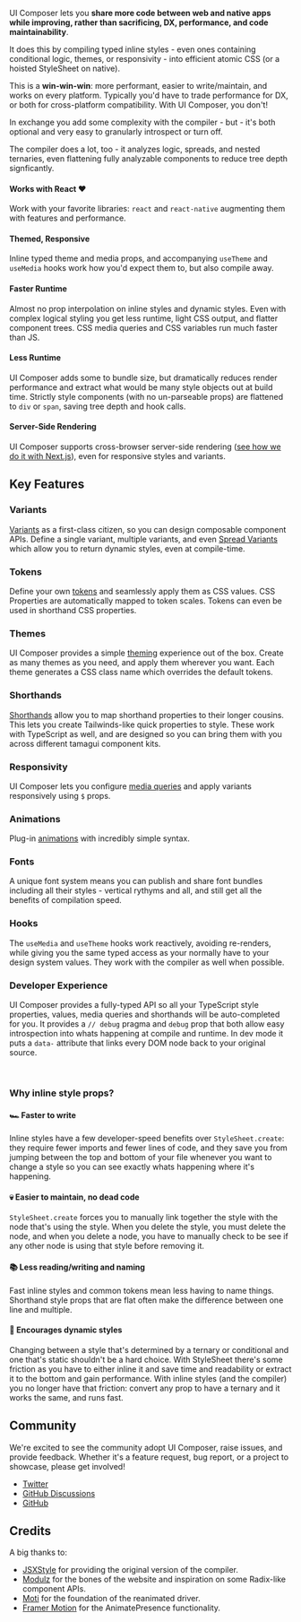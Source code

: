 UI Composer lets you **share more code between web and native apps while improving, rather than sacrificing, DX, performance, and code maintainability**.

It does this by compiling typed inline styles - even ones containing conditional logic, themes, or responsivity - into efficient atomic CSS (or a hoisted StyleSheet on native).

This is a **win-win-win**: more performant, easier to write/maintain, and works on every platform. Typically you'd have to trade performance for DX, or both for cross-platform compatibility. With UI Composer, you don't!

In exchange you add some complexity with the compiler - but - it's both optional and very easy to granularly introspect or turn off.

The compiler does a lot, too - it analyzes logic, spreads, and nested ternaries, even flattening fully analyzable components to reduce tree depth signficantly.

#### Works with React ❤️

Work with your favorite libraries: `react` and `react-native` augmenting them with features and performance.

#### Themed, Responsive

Inline typed theme and media props, and accompanying `useTheme` and `useMedia` hooks work how you'd expect them to, but also compile away.

#### Faster Runtime

Almost no prop interpolation on inline styles and dynamic styles. Even with complex logical styling you get less runtime, light CSS output, and flatter component trees. CSS media queries and CSS variables run much faster than JS.

#### Less Runtime

UI Composer adds some to bundle size, but dramatically reduces render performance and extract what would be many style objects out at build time. Strictly style components (with no un-parseable props) are flattened to `div` or `span`, saving tree depth and hook calls.

#### Server-Side Rendering

UI Composer supports cross-browser server-side rendering ([see how we do it with Next.js](https://github.com/tamagui/tamagui/tree/master/packages/site)), even for responsive styles and variants.


## Key Features

### Variants

[Variants](/docs/core/styled#variants) as a first-class citizen, so you can design composable component APIs. Define a single variant, multiple variants, and even [Spread Variants](/docs/core/styled#spread-variants) which allow you to return dynamic styles, even at compile-time.

### Tokens

Define your own [tokens](/docs/intro/configuration) and seamlessly apply them as CSS values. CSS Properties are automatically mapped to token scales. Tokens can even be used in shorthand CSS properties.

### Themes

UI Composer provides a simple [theming](/docs/intro/themes) experience out of the box. Create as many themes as you need, and apply them wherever you want. Each theme generates a CSS class name which overrides the default tokens.

### Shorthands

[Shorthands](/docs/intro/configuration#shorthands) allow you to map shorthand properties to their longer cousins. This lets you create Tailwinds-like quick properties to style. These work with TypeScript as well, and are designed so you can bring them with you across different tamagui component kits.

### Responsivity

UI Composer lets you configure [media queries](/docs/core/use-media) and apply variants responsively using `$` props.

### Animations

Plug-in [animations](/docs/core/animations) with incredibly simple syntax.

### Fonts

A unique font system means you can publish and share font bundles including all their styles - vertical rythyms and all, and still get all the benefits of compilation speed.

### Hooks

The `useMedia` and `useTheme` hooks work reactively, avoiding re-renders, while giving you the same typed access as your normally have to your design system values. They work with the compiler as well when possible.

### Developer Experience

UI Composer provides a fully-typed API so all your TypeScript style properties, values, media queries and shorthands will be auto-completed for you. It provides a `// debug` pragma and `debug` prop that both allow easy introspection into whats happening at compile and runtime. In dev mode it puts a `data-` attribute that links every DOM node back to your original source.

<br />

### Why inline style props?

#### 🏎 Faster to write

Inline styles have a few developer-speed benefits over `StyleSheet.create`: they require fewer imports and fewer lines of code, and they save you from jumping between the top and bottom of your file whenever you want to change a style so you can see exactly whats happening where it's happening.

#### 💀 Easier to maintain, no dead code

`StyleSheet.create` forces you to manually link together the style with the node that's using the style. When you delete the style, you must delete the node, and when you delete a node, you have to manually check to be see if any other node is using that style before removing it.

#### 📚 Less reading/writing and naming

Fast inline styles and common tokens mean less having to name things. Shorthand style props that are flat often make the difference between one line and multiple.

#### 💃 Encourages dynamic styles

Changing between a style that's determined by a ternary or conditional and one that's static shouldn't be a hard choice. With StyleSheet there's some friction as you have to either inline it and save time and readability or extract it to the bottom and gain performance. With inline styles (and the compiler) you no longer have that friction: convert any prop to have a ternary and it works the same, and runs fast.


## Community

We're excited to see the community adopt UI Composer, raise issues, and provide feedback. Whether it's a feature request, bug report, or a project to showcase, please get involved!

- [Twitter](https://twitter.com/ui-composer)
- [GitHub Discussions](https://github.com/ui-composer/ui-composer/discussions)
- [GitHub](https://github.com/ui-composer/ui-composer)


## Credits

A big thanks to:

- [JSXStyle](https://github.com/jsxstyle/jsxstyle) for providing the original version of the compiler.
- [Modulz](https://github.com/modulz) for the bones of the website and inspiration on some Radix-like component APIs.
- [Moti](https://moti.fyi) for the foundation of the reanimated driver.
- [Framer Motion](https://github.com/framer/motion) for the AnimatePresence functionality.
